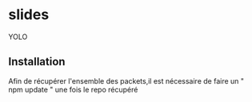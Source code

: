 slides
======

YOLO

Installation
------------
Afin de récupérer l'ensemble des packets,il est nécessaire de faire un " npm update " une fois le repo récupéré
